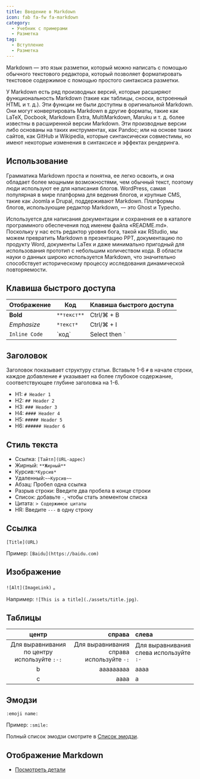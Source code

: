 ```yaml
---
title: Введение в Markdown
icon: fab fa-fw fa-markdown
category:
  - Учебник с примерами
  - Разметка
tag:
  - Вступление
  - Разметка
---
```


Markdown — это язык разметки, который можно написать с помощью обычного текстового редактора, который позволяет форматировать текстовое содержимое с помощью простого синтаксиса разметки.

У Markdown есть ряд производных версий, которые расширяют функциональность Markdown (такие как таблицы, сноски, встроенный HTML и т. д.). Эти функции не были доступны в оригинальной Markdown. Они могут конвертировать Markdown в другие форматы, такие как LaTeX, Docbook, Markdown Extra, MultiMarkdown, Maruku и т. д. более известны в расширенной версии Markdown. Эти производные версии либо основаны на таких инструментах, как Pandoc; или на основе таких сайтов, как GitHub и Wikipedia, которые синтаксически совместимы, но имеют некоторые изменения в синтаксисе и эффектах рендеринга.

## Использование

Грамматика Markdown проста и понятна, ее легко освоить, и она обладает более мощными возможностями, чем обычный текст, поэтому люди используют ее для написания блогов. WordPress, самая популярная в мире платформа для ведения блогов, и крупные CMS, такие как Joomla и Drupal, поддерживают Markdown. Платформы блогов, использующие редактор Markdown, — это Ghost и Typecho.

Используется для написания документации и сохранения ее в каталоге программного обеспечения под именем файла «README.md». Поскольку у нас есть редактор уровня бога, такой как RStudio, мы можем превратить Markdown в презентацию PPT, документацию по продукту Word, документы LaTex и даже минимально пригодный для использования прототип с небольшим количеством кода. В области науки о данных широко используется Markdown, что значительно способствует историческому процессу исследования динамической повторяемости.

## Клавиша быстрого доступа

| Отображение   | Код         | Клавиша быстрого доступа |
| ------------- | ----------- | ------------------------ |
| **Bold**      | `**текст**` | Ctrl/⌘ + B               |
| _Emphasize_   | `*текст*`   | Ctrl/⌘ + I               |
| `Inline Code` | \`код\`     | Select then `` ` ``      |

## Заголовок

Заголовок показывает структуру статьи. Вставьте 1-6 `#` в начале строки, каждое добавление `#` указывает на более глубокое содержание, соответствующее глубине заголовка на 1-6.

- H1: `# Header 1`
- H2: `## Header 2`
- H3: `### Header 3`
- H4: `#### Header 4`
- H5: `##### Header 5`
- H6: `###### Header 6`

## Стиль текста

- Ссылка: `[Тайтл](URL-адрес)`
- Жирный: `**Жирный**`
- Курсив:`*Курсив*`
- Удаленный:`~~Курсив~~`
- Абзац: Пробел одна ссылка
- Разрыв строки: Введите два пробела в конце строки
- Список: добавьте `-`, чтобы стать элементом списка
- Цитата: `> Содержимое цитаты`
- HR: Введите `---` в одну строку

## Ссылка

`[Title](URL)`

Пример: `[Baidu](https://baidu.com)`

## Изображение

`![Alt](ImageLink)` 。

Например: `![This is a title](./assets/title.jpg)`.

## Таблицы

|                    центр                     |                                   справа | слева                                   |
| :------------------------------------------: | ---------------------------------------: | :-------------------------------------- |
| Для выравнивания по центру используйте `:-:` | Для выравнивания справа используйте `-:` | Для выравнивания слева используйте `:-` |
|                      b                       |                                aaaaaaaaa | aaaa                                    |
|                      c                       |                                     aaaa | a                                       |

## Эмодзи

`:emoji name:`

Пример: `:smile:`

Полный список эмодзи смотрите в [Список эмодзи](emoji/README.md).

## Отображение Markdown

- [Посмотреть детали](demo.md)
